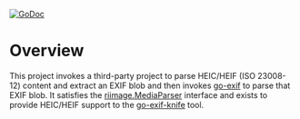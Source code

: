 [![GoDoc](https://godoc.org/github.com/dsoprea/go-exif-heic-wrapper?status.svg)](https://godoc.org/github.com/dsoprea/go-exif-heic-wrapper)

# Overview

This project invokes a third-party project to parse HEIC/HEIF (ISO 23008-12) content and extract an EXIF blob and then invokes [go-exif](https://github.com/dsoprea/go-exif) to parse that EXIF blob. It satisfies the [riimage.MediaParser](https://github.com/dsoprea/go-utility/blob/master/image/media_parser_type.go) interface and exists to provide HEIC/HEIF support to the [go-exif-knife](https://github.com/dsoprea/go-exif-knife) tool.
